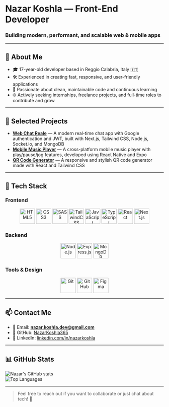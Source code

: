 # Nazar Koshla — Front-End Developer

### Building modern, performant, and scalable web & mobile apps

---

## 💼 About Me

- 🎓 17-year-old developer based in Reggio Calabria, Italy 🇮🇹  
- 🛠️ Experienced in creating fast, responsive, and user-friendly applications  
- 🎯 Passionate about clean, maintainable code and continuous learning  
- 🌐 Actively seeking internships, freelance projects, and full-time roles to contribute and grow  

---

## 🚀 Selected Projects

- [**Web Chat Reale**](https://github.com/NazarKoshla365/web-chat-reale) — A modern real-time chat app with Google authentication and JWT, built with Next.js, Tailwind CSS, Node.js, Socket.io, and MongoDB  
- [**Mobile Music Player**](https://github.com/NazarKoshla365/music-player-app) — A cross-platform mobile music player with play/pause/jog features, developed using React Native and Expo  
- [**QR Code Generator**](https://github.com/NazarKoshla365/qr-code-generator) — A responsive and stylish QR code generator made with React and Tailwind CSS  

---

## 🧰 Tech Stack

### Frontend

<div align="center">

<img src="https://cdn.jsdelivr.net/gh/devicons/devicon/icons/html5/html5-original.svg" alt="HTML5" width="48" height="48" />
<img src="https://cdn.jsdelivr.net/gh/devicons/devicon/icons/css3/css3-original.svg" alt="CSS3" width="48" height="48" />
<img src="https://cdn.jsdelivr.net/gh/devicons/devicon/icons/sass/sass-original.svg" alt="SASS" width="48" height="48" />
<img src="https://upload.wikimedia.org/wikipedia/commons/d/d5/Tailwind_CSS_Logo.svg" alt="TailwindCSS" width="48" height="48" />
<img src="https://cdn.jsdelivr.net/gh/devicons/devicon/icons/javascript/javascript-original.svg" alt="JavaScript" width="48" height="48" />
<img src="https://cdn.jsdelivr.net/gh/devicons/devicon/icons/typescript/typescript-original.svg" alt="TypeScript" width="48" height="48" />
<img src="https://cdn.jsdelivr.net/gh/devicons/devicon/icons/react/react-original.svg" alt="React" width="48" height="48" />
<img src="https://cdn.jsdelivr.net/gh/devicons/devicon/icons/nextjs/nextjs-original.svg" alt="Next.js" width="48" height="48" />

</div>

### Backend

<div align="center">

<img src="https://cdn.jsdelivr.net/gh/devicons/devicon/icons/nodejs/nodejs-original.svg" alt="Node.js" width="48" height="48" />
<img src="https://cdn.jsdelivr.net/gh/devicons/devicon/icons/express/express-original.svg" alt="Express.js" width="48" height="48" />
<img src="https://cdn.jsdelivr.net/gh/devicons/devicon/icons/mongodb/mongodb-original.svg" alt="MongoDB" width="48" height="48" />

</div>

### Tools & Design

<div align="center">

<img src="https://cdn.jsdelivr.net/gh/devicons/devicon/icons/git/git-original.svg" alt="Git" width="48" height="48" />
<img src="https://cdn.jsdelivr.net/gh/devicons/devicon/icons/github/github-original.svg" alt="GitHub" width="48" height="48" />
<img src="https://cdn.jsdelivr.net/gh/devicons/devicon/icons/figma/figma-original.svg" alt="Figma" width="48" height="48" />

</div>

---

## 📫 Contact Me

- 📧 Email: **nazar.koshla.dev@gmail.com**  
- 🐙 GitHub: [NazarKoshla365](https://github.com/NazarKoshla365)  
- 🔗 LinkedIn: [linkedin.com/in/nazarkoshla](https://linkedin.com/in/nazarkoshla)  

---

## 📊 GitHub Stats

![Nazar's GitHub stats](https://github-readme-stats.vercel.app/api?username=NazarKoshla365&show_icons=true&theme=radical)  
![Top Languages](https://github-readme-stats.vercel.app/api/top-langs/?username=NazarKoshla365&layout=compact&theme=radical)

---

> Feel free to reach out if you want to collaborate or just chat about tech! 🚀
